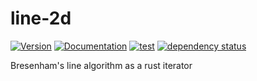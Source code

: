# line-2d

[![Version](https://img.shields.io/crates/v/line_2d.svg)](https://crates.io/crates/line_2d)
[![Documentation](https://docs.rs/line_2d/badge.svg)](https://docs.rs/line_2d)
[![test](https://github.com/gridbugs/line-2d/actions/workflows/test.yml/badge.svg)](https://github.com/gridbugs/line-2d/actions/workflows/test.yml)
[![dependency status](https://deps.rs/repo/github/stevebob/line-2d/status.svg)](https://deps.rs/repo/github/stevebob/line-2d)

Bresenham's line algorithm as a rust iterator
